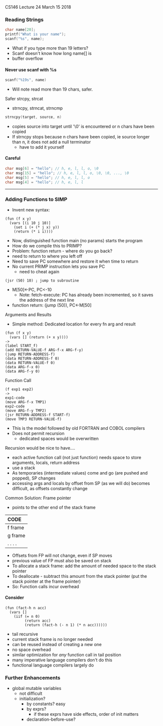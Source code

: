 CS146 Lecture 24 March 15 2018
### Reading Strings

```C
char name[20];
printf("What is your name");
scanf("%s", name);
```

- What if you type more than 19 letters?
- Scanf doesn't know how long name[] is
- buffer overflow

#### Never use scanf with %s
```C
scanf("%19s", name)
```
- Will note read more than 19 chars, safer.

Safer strcpy, strcat
- strncpy, strncat, strncmp

```C
strncpy(target, source, n)
```
- copies source into target until '\\0' is encountered or n chars have been copied
- If strncpy stops because n chars have been copied, ie source longer than n, it does not add a null terminator
  - have to add it yourself

#### Careful
```C
char msg[6] = "hello"; // h, e, l, l, o, \0
char msg[15] = "hello"; // h, e, l, l, o, \0, \0, ..., \0
char msg[5] = "hello"; // h, e, l, l, o
char msg[4] = "hello"; // h, e, l, l
```

---

### Adding Functions to SIMP
- Invent new syntax:

```
(fun (f x y)
  (vars [(i 10 j 10)]
    (set i (+ (* j x) y))
    (return (* i i))))
```

- Now, distinguished function main (no params) starts the program
- How do we compile this to PRIMP?
- Problem: function return - where do you go back?
- need to return to where you left off
- Need to save PC somewhere and restore it when time to return
- No current PRIMP instruction lets you save PC
  - need to cheat again

```
(jsr (50) 10) ; jump to subroutine
```
- M[50]<-PC, PC<-10
  - Note: fetch-execute: PC has already been incremented, so it saves the address of the next line
- function return: (jump (50)), PC<-M[50]

Arguments and Results
- Simple method: Dedicated location for every fn arg and result

```
(fun (f x y)
  (vars [] (return (+ x y))))
->
(label START_f)
(add RETURN-VALUE-f ARG-f-x ARG-f-y)
(jump RETURN-ADDRESS-f)
(data RETURN-ADDRESS-f 0)
(data RETURN-VALUE-f 0)
(data ARG-f-x 0)
(data ARG-f-y 0)
```
Function Call
```
(f exp1 exp2)
->
exp1-code
(move ARG-f-x TMP1)
exp2-code
(move ARG-f-y TMP2)
(jsr RETURN-ADDRESS-f START-f)
(move TMP3 RETURN-VALUE-f)
```
- This is the model followed by old FORTRAN and COBOL compilers
- Does not permit recursion
  - dedicated spaces would be overwritten

Recursion would be nice to have....
- each active function call (not just function) needs space to store arguments, locals, return address
- use a stack
- As temporaries (intermediate values) come and go (are pushed and popped), SP changes
- accessing args and locals by offset from SP (as we will do) becomes difficult, as offsets constantly change

Common Solution: Frame pointer
- points to the other end of the stack frame

| CODE     |
| :------------- |
| f frame        | <- FP
| g frame        |
| . . . .        | <- SP
- Offsets from FP will not change, even if SP moves
- previous value of FP must also be saved on stack
- To allocate a stack frame: add the amount of needed space to the stack pointer
- To deallocate - subtract this amount from the stack pointer (put the stack pointer at the frame pointer)
- So: Function calls incur overhead

#### Consider
```
(fun (fact-h n acc)
  (vars []
    (iif (= n 0)
         (return acc)
         (return (fact-h (- n 1) (* n acc))))))
```
- tail recursive
- current stack frame is no longer needed
- can be reused instead of creating a new one
- no space overhead
- similar optimization for *any* function call in tail position
- many imperative language compilers don't do this
- functional language compilers largely do

### Further Enhancements
- global mutable variables
  - not difficult
  - initialization?
    - by constants? easy
    - by exprs?
      - if these exprs have side effects, order of init matters
    - declaration-before-use?

